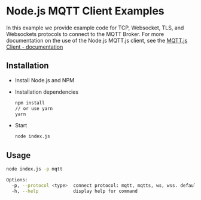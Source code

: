 # Node.js MQTT Client Examples

In this example we provide example code for TCP, Websocket, TLS, and Websockets protocols to connect to the MQTT Broker.
For more documentation on the use of the Node.js MQTT.js client, see the [MQTT.js Client - documentation](https://github.com/mqttjs/MQTT.js)



## Installation

* Install Node.js and NPM

* Installation dependencies

  ```bash
  npm install
  // or use yarn
  yarn
  ```

* Start

  ```bash
  node index.js
  ```



## Usage

```bash
node index.js -p mqtt

Options:
  -p, --protocol <type>  connect protocol: mqtt, mqtts, ws, wss. default is mqtt (default: "mqtt")
  -h, --help             display help for command
```
